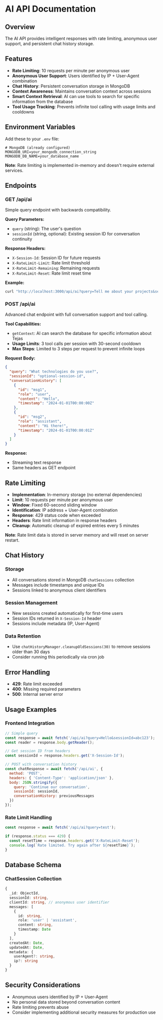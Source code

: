 # AI API Documentation

## Overview

The AI API provides intelligent responses with rate limiting, anonymous user support, and persistent chat history storage.

## Features

- **Rate Limiting**: 10 requests per minute per anonymous user
- **Anonymous User Support**: Users identified by IP + User-Agent combination
- **Chat History**: Persistent conversation storage in MongoDB
- **Context Awareness**: Maintains conversation context across sessions
- **Smart Context Retrieval**: AI can use tools to search for specific information from the database
- **Tool Usage Tracking**: Prevents infinite tool calling with usage limits and cooldowns

## Environment Variables

Add these to your `.env` file:

```env
# MongoDB (already configured)
MONGODB_URI=your_mongodb_connection_string
MONGODB_DB_NAME=your_database_name
```

**Note**: Rate limiting is implemented in-memory and doesn't require external services.

## Endpoints

### GET /api/ai

Simple query endpoint with backwards compatibility.

**Query Parameters:**
- `query` (string): The user's question
- `sessionId` (string, optional): Existing session ID for conversation continuity

**Response Headers:**
- `X-Session-Id`: Session ID for future requests
- `X-RateLimit-Limit`: Rate limit threshold
- `X-RateLimit-Remaining`: Remaining requests
- `X-RateLimit-Reset`: Rate limit reset time

**Example:**
```bash
curl "http://localhost:3000/api/ai?query=Tell me about your projects&sessionId=abc123"
```

### POST /api/ai

Advanced chat endpoint with full conversation support and tool calling.

**Tool Capabilities:**
- `getContext`: AI can search the database for specific information about Tejas
- **Usage Limits**: 3 tool calls per session with 30-second cooldown
- **Max Steps**: Limited to 3 steps per request to prevent infinite loops

**Request Body:**
```json
{
  "query": "What technologies do you use?",
  "sessionId": "optional-session-id",
  "conversationHistory": [
    {
      "id": "msg1",
      "role": "user",
      "content": "Hello",
      "timestamp": "2024-01-01T00:00:00Z"
    },
    {
      "id": "msg2", 
      "role": "assistant",
      "content": "Hi there!",
      "timestamp": "2024-01-01T00:00:01Z"
    }
  ]
}
```

**Response:**
- Streaming text response
- Same headers as GET endpoint

## Rate Limiting

- **Implementation**: In-memory storage (no external dependencies)
- **Limit**: 10 requests per minute per anonymous user
- **Window**: Fixed 60-second sliding window
- **Identification**: IP address + User-Agent combination
- **Response**: 429 status code when exceeded
- **Headers**: Rate limit information in response headers
- **Cleanup**: Automatic cleanup of expired entries every 5 minutes

**Note**: Rate limit data is stored in server memory and will reset on server restart.

## Chat History

### Storage
- All conversations stored in MongoDB `chatSessions` collection
- Messages include timestamps and unique IDs
- Sessions linked to anonymous client identifiers

### Session Management
- New sessions created automatically for first-time users
- Session IDs returned in `X-Session-Id` header
- Sessions include metadata (IP, User-Agent)

### Data Retention
- Use `chatHistoryManager.cleanupOldSessions(30)` to remove sessions older than 30 days
- Consider running this periodically via cron job

## Error Handling

- **429**: Rate limit exceeded
- **400**: Missing required parameters
- **500**: Internal server error

## Usage Examples

### Frontend Integration

```javascript
// Simple query
const response = await fetch('/api/ai?query=Hello&sessionId=abc123');
const reader = response.body.getReader();

// Get session ID from headers
const sessionId = response.headers.get('X-Session-Id');

// POST with conversation history
const chatResponse = await fetch('/api/ai', {
  method: 'POST',
  headers: { 'Content-Type': 'application/json' },
  body: JSON.stringify({
    query: 'Continue our conversation',
    sessionId: sessionId,
    conversationHistory: previousMessages
  })
});
```

### Rate Limit Handling

```javascript
const response = await fetch('/api/ai?query=test');

if (response.status === 429) {
  const resetTime = response.headers.get('X-RateLimit-Reset');
  console.log(`Rate limited. Try again after ${resetTime}`);
}
```

## Database Schema

### ChatSession Collection

```typescript
{
  _id: ObjectId,
  sessionId: string,
  clientId: string, // anonymous user identifier
  messages: [
    {
      id: string,
      role: 'user' | 'assistant',
      content: string,
      timestamp: Date
    }
  ],
  createdAt: Date,
  updatedAt: Date,
  metadata: {
    userAgent?: string,
    ip?: string
  }
}
```

## Security Considerations

- Anonymous users identified by IP + User-Agent
- No personal data stored beyond conversation content
- Rate limiting prevents abuse
- Consider implementing additional security measures for production use

